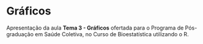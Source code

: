 # Gráficos

Apresentação da aula **Tema 3 - Gráficos** ofertada para o Programa de Pós-graduação em Saúde Coletiva, no Curso de Bioestatística utilizando o R.
